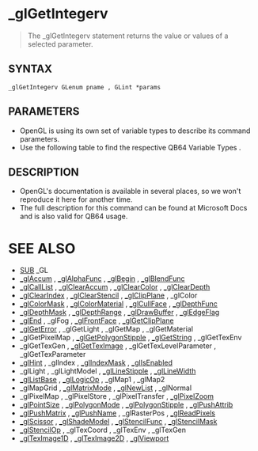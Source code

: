 # _glGetIntegerv
> The _glGetIntegerv statement returns the value or values of a selected parameter.

## SYNTAX
`_glGetIntegerv GLenum pname , GLint *params`

## PARAMETERS
* OpenGL is using its own set of variable types to describe its command parameters.
* Use the following table to find the respective QB64 Variable Types .


## DESCRIPTION
* OpenGL's documentation is available in several places, so we won't reproduce it here for another time.
* The full description for this command can be found at Microsoft Docs and is also valid for QB64 usage.


# SEE ALSO
* [SUB](SUB.md) _GL
* [_glAccum](_glAccum.md) , [_glAlphaFunc](_glAlphaFunc.md) , [_glBegin](_glBegin.md) , [_glBlendFunc](_glBlendFunc.md)
* [_glCallList](_glCallList.md) , [_glClearAccum](_glClearAccum.md) , [_glClearColor](_glClearColor.md) , [_glClearDepth](_glClearDepth.md)
* [_glClearIndex](_glClearIndex.md) , [_glClearStencil](_glClearStencil.md) , [_glClipPlane](_glClipPlane.md) , _glColor
* [_glColorMask](_glColorMask.md) , [_glColorMaterial](_glColorMaterial.md) , [_glCullFace](_glCullFace.md) , [_glDepthFunc](_glDepthFunc.md)
* [_glDepthMask](_glDepthMask.md) , [_glDepthRange](_glDepthRange.md) , [_glDrawBuffer](_glDrawBuffer.md) , [_glEdgeFlag](_glEdgeFlag.md)
* [_glEnd](_glEnd.md) , _glFog , [_glFrontFace](_glFrontFace.md) , [_glGetClipPlane](_glGetClipPlane.md)
* [_glGetError](_glGetError.md) , _glGetLight , _glGetMap , _glGetMaterial
* _glGetPixelMap , [_glGetPolygonStipple](_glGetPolygonStipple.md) , [_glGetString](_glGetString.md) , _glGetTexEnv
* _glGetTexGen , [_glGetTexImage](_glGetTexImage.md) , _glGetTexLevelParameter , _glGetTexParameter
* [_glHint](_glHint.md) , _glIndex , [_glIndexMask](_glIndexMask.md) , [_glIsEnabled](_glIsEnabled.md)
* _glLight , _glLightModel , [_glLineStipple](_glLineStipple.md) , [_glLineWidth](_glLineWidth.md)
* [_glListBase](_glListBase.md) , [_glLogicOp](_glLogicOp.md) , _glMap1 , _glMap2
* _glMapGrid , [_glMatrixMode](_glMatrixMode.md) , [_glNewList](_glNewList.md) , _glNormal
* _glPixelMap , _glPixelStore , _glPixelTransfer , [_glPixelZoom](_glPixelZoom.md)
* [_glPointSize](_glPointSize.md) , [_glPolygonMode](_glPolygonMode.md) , [_glPolygonStipple](_glPolygonStipple.md) , [_glPushAttrib](_glPushAttrib.md)
* [_glPushMatrix](_glPushMatrix.md) , [_glPushName](_glPushName.md) , _glRasterPos , [_glReadPixels](_glReadPixels.md)
* [_glScissor](_glScissor.md) , [_glShadeModel](_glShadeModel.md) , [_glStencilFunc](_glStencilFunc.md) , [_glStencilMask](_glStencilMask.md)
* [_glStencilOp](_glStencilOp.md) , _glTexCoord , _glTexEnv , _glTexGen
* [_glTexImage1D](_glTexImage1D.md) , [_glTexImage2D](_glTexImage2D.md) , [_glViewport](_glViewport.md)

